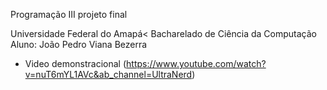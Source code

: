 Programação III projeto final

Universidade Federal do Amapá<
Bacharelado de Ciência da Computação
Aluno: João Pedro Viana Bezerra




 - Video demonstracional (https://www.youtube.com/watch?v=nuT6mYL1AVc&ab_channel=UltraNerd)


